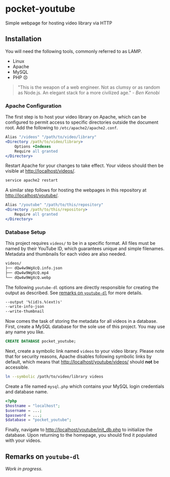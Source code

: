 # pocket-youtube

Simple webpage for hosting video library via HTTP

## Installation

You will need the following tools, commonly referred to as LAMP.

- Linux
- Apache
- MySQL
- PHP :persevere:

> "This is the weapon of a web engineer. Not as clumsy or as random as Node.js. An elegant stack for a more civilized age." - *Ben Kenobi*

### Apache Configuration

The first step is to host your video library on Apache, which can be configured to permit access to specific directories outside the document root. Add the following to `/etc/apache2/apache2.conf`.

```apache
Alias "/videos" "/path/to/video/library"
<Directory /path/to/video/library>
    Options +Indexes
    Require all granted
</Directory>
```

Restart Apache for your changes to take effect. Your videos should then be visible at [http://localhost/videos/](http://localhost/videos/).

```sh
service apache2 restart
```

A similar step follows for hosting the webpages in this repository at [http://localhost/youtube/](http://localhost/youtube/).

```apache
Alias "/youtube" "/path/to/this/repository"
<Directory /path/to/this/repository>
    Require all granted
</Directory>
```

### Database Setup

This project requires `videos/` to be in a specific format. All files must be named by their YouTube ID, which guarantees unique and simple filenames. Metadata and thumbnails for each video are also needed.

```txt
videos/
├── dQw4w9WgXcQ.info.json
├── dQw4w9WgXcQ.mp4
└── dQw4w9WgXcQ.webp
```

The following `youtube-dl` options are directly responsible for creating the output as described. See [remarks on `youtube-dl`](#remarks-on-youtube-dl) for more details.

```txt
--output '%(id)s.%(ext)s'
--write-info-json
--write-thumbnail
```

Now comes the task of storing the metadata for all videos in a database. First, create a MySQL database for the sole use of this project. You may use any name you like.

```sql
CREATE DATABASE pocket_youtube;
```

Next, create a symbolic link named `videos` to your video library. Please note that for security reasons, Apache disables following symbolic links by default, which means that [http://localhost/youtube/videos/](http://localhost/youtube/videos/) should **not** be accessible.

```sh
ln --symbolic /path/to/video/library videos
```

Create a file named `mysql.php` which contains your MySQL login credentials and database name.

```php
<?php
$hostname = "localhost";
$username = ...;
$password = ...;
$database = "pocket_youtube";
```

Finally, navigate to [http://localhost/youtube/init_db.php](http://localhost/youtube/init_db.php) to initialize the database. Upon returning to the homepage, you should find it populated with your videos.

## Remarks on `youtube-dl`

*Work in progress.*
